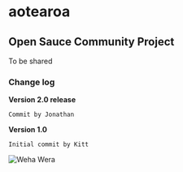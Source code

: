# aotearoa

## Open Sauce Community Project

To be shared

### Change log

**Version 2.0 release**

`Commit by Jonathan`

**Version 1.0**

`Initial commit by Kitt`

![Weha Wera](https://version.nz/images/WahaWera.jpg)
